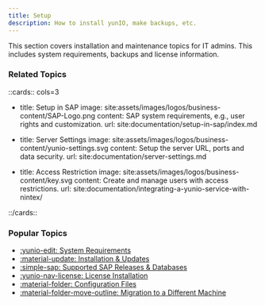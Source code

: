 ```yaml
---
title: Setup
description: How to install yunIO, make backups, etc.
---
```


This section covers installation and maintenance topics for IT admins.
This includes system requirements, backups and license information.

### Related Topics

::cards:: cols=3

- title: Setup in SAP
  image: site:assets/images/logos/business-content/SAP-Logo.png
  content: SAP system requirements, e.g., user rights and customization.
  url: site:documentation/setup-in-sap/index.md
  
- title: Server Settings
  image: site:assets/images/logos/business-content/yunio-settings.svg
  content: Setup the server URL, ports and data security.
  url: site:documentation/server-settings.md

- title: Access Restriction
  image: site:assets/images/logos/business-content/key.svg
  content: Create and manage users with access restrictions.
  url: site:documentation/integrating-a-yunio-service-with-nintex/

::/cards::

### Popular Topics

<div class="grid cards" markdown>

- [:yunio-edit:  System Requirements](requirements.md)
- [:material-update:  Installation & Updates](installation-and-update.md)
- [:simple-sap:  Supported SAP Releases & Databases](requirements.md/#supported-sap-systems-and-releases)
- [:yunio-nav-license:  License Installation](license.md/#about-the-licensing-concept-of-yunio)
- [:material-folder:  Configuration Files](installation-and-update.md/#program-directory-files)
- [:material-folder-move-outline:  Migration to a Different Machine](backup-and-migration.md/#migrate-to-a-different-machine)

</div>

